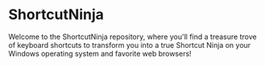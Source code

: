 # ShortcutNinja
Welcome to the ShortcutNinja repository, where you'll find a treasure trove of keyboard shortcuts to transform you into a true Shortcut Ninja on your Windows operating system and favorite web browsers!
